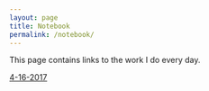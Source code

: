 ```yaml
---
layout: page
title: Notebook
permalink: /notebook/
---
```


This page contains links to the work I do every day.

[4-16-2017](pages/nb_4-16-2017.html)
